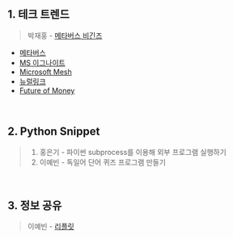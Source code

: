 ## 1. 테크 트렌드

> 박재홍 - [메타버스 비긴즈](https://docs.google.com/document/d/13gzqAOINhNtAMMlULd8JQidMWyDFkNGq97ubg9h5yTA/edit#heading=h.lzr3ct5s873n)
  - [메타버스](https://spri.kr/posts/view/23197)
  - [MS 이그나이트](https://myignite.microsoft.com/home)
  - [Microsoft Mesh](https://www.youtube.com/watch?v=IkpsJoobZmE&ab_channel=Microsoft)
  - [뉴럴링크](https://neuralink.com/)
  - [Future of Money](https://www.citivelocity.com/citigps/)


&nbsp;



## 2. Python Snippet

> 1. 홍은기 - 파이썬 subprocess를 이용해 외부 프로그램 실행하기
> 2. 이예빈 - 독일어 단어 퀴즈 프로그램 만들기

&nbsp;



## 3. 정보 공유

> 이예빈 - [리플릿](https://replit.com)
